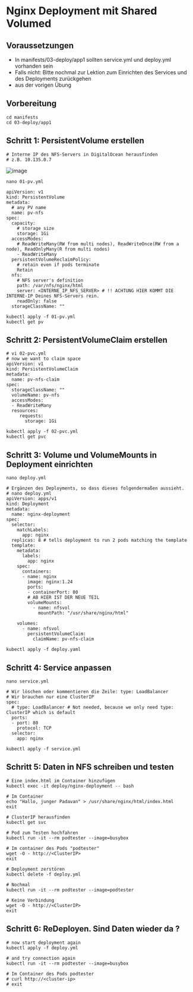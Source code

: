 # Nginx Deployment mit Shared Volumed 

## Voraussetzungen

  * In manifests/03-deploy/app1 sollten service.yml und deploy.yml vorhanden sein
  * Falls nicht: Bitte nochmal zur Lektion zum Einrichten des Services und des Deployments zurückgehen
  * <INTERNE-IP-NFS-SERVER> aus der vorigen Übung 

## Vorbereitung 

```
cd manifests
cd 03-deploy/app1
```

## Schritt 1: PersistentVolume erstellen 

```
# Interne IP des NFS-Servers in DigitalOcean herausfinden
# z.B. 10.135.0.7 
```

![image](https://github.com/jmetzger/uebungen-kubernetes-grundlagen/assets/1933318/f07e28fd-457c-477b-9f18-044b0ab562ea)

```
nano 01-pv.yml
```

```
apiVersion: v1
kind: PersistentVolume
metadata:
  # any PV name
  name: pv-nfs
spec:
  capacity:
    # storage size
    storage: 1Gi
  accessModes:
    # ReadWriteMany(RW from multi nodes), ReadWriteOnce(RW from a node), ReadOnlyMany(R from multi nodes)
    - ReadWriteMany
  persistentVolumeReclaimPolicy:
    # retain even if pods terminate
    Retain
  nfs:
    # NFS server's definition
    path: /var/nfs/nginx/html
    server: <INTERNE_IP_NFS_SERVER> # !! ACHTUNG HIER KOMMT DIE INTERNE-IP Deines NFS-Servers rein.
    readOnly: false
  storageClassName: ""
```

```
kubectl apply -f 01-pv.yml 
kubectl get pv 
```

## Schritt 2: PersistentVolumeClaim erstellen 

```
# vi 02-pvc.yml 
# now we want to claim space
apiVersion: v1
kind: PersistentVolumeClaim
metadata:
  name: pv-nfs-claim
spec:
  storageClassName: ""
  volumeName: pv-nfs
  accessModes:
  - ReadWriteMany
  resources:
     requests:
       storage: 1Gi
```

```
kubectl apply -f 02-pvc.yml
kubectl get pvc
```

## Schritt 3: Volume und VolumeMounts in Deployment einrichten 

```
nano deploy.yml 
```

```
# Ergänzen des Deployments, so dass dieses folgendermaßen aussieht.
# nano deploy.yml
apiVersion: apps/v1
kind: Deployment
metadata:
  name: nginx-deployment
spec:
  selector:
    matchLabels:
      app: nginx
  replicas: 8 # tells deployment to run 2 pods matching the template
  template:
    metadata:
      labels:
        app: nginx
    spec:
      containers:
      - name: nginx
        image: nginx:1.24
        ports:
        - containerPort: 80
        # AB HIER IST DER NEUE TEIL
        volumeMounts:
          - name: nfsvol
            mountPath: "/usr/share/nginx/html"

    volumes:
      - name: nfsvol
        persistentVolumeClaim:
          claimName: pv-nfs-claim
```

```
kubectl apply -f deploy.yaml
```

## Schritt 4: Service anpassen

```
nano service.yml
```

```
# Wir löschen oder kommentieren die Zeile: type: LoadBalancer
# Wir brauchen nur eine ClusterIP
spec:
  # type: LoadBalancer # Not needed, because we only need type: ClusterIP which is default 
  ports:
  - port: 80
    protocol: TCP
  selector:
    app: nginx
```

```
kubectl apply -f service.yml
```

## Schritt 5: Daten in NFS schreiben und testen 

```
# Eine index.html im Container hinzufügen   
kubectl exec -it deploy/nginx-deployment -- bash 
```

```
# Im Container 
echo "Hallo, junger Padavan" > /usr/share/nginx/html/index.html 
exit 
```

```
# ClusterIP herausfinden  
kubectl get svc 
```

```
# Pod zum Testen hochfahren 
kubectl run -it --rm podtester --image=busybox
```

```
# Im container des Pods "podtester" 
wget -O - http://<ClusterIP>
exit
```

```
# Deployment zerstören  
kubectl delete -f deploy.yml 
```

```
# Nochmal  
kubectl run -it --rm podtester --image=podtester  
```

```
# Keine Verbindung 
wget -O - http://<ClusterIP>
exit
```

## Schritt 6: ReDeployen. Sind Daten wieder da ?

```
# now start deployment again 
kubectl apply -f deploy.yml 

# and try connection again  
kubectl run -it --rm podtester --image=busybox  
```

```
# Im Container des Pods podtester 
# curl http://<cluster-ip>
# exit 
```

